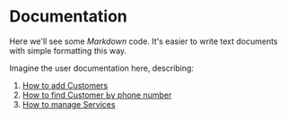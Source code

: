 # Documentation

Неге we'll see some *Markdown* code.
It's easier to write text documents with simple formatting this way.

Imagine the user documentation here, describing:

1. [How to add Customers](/customers/add)
2. [How to find Customer Ьу phone number](/customers/query)
3. [How to manage Services](/services)